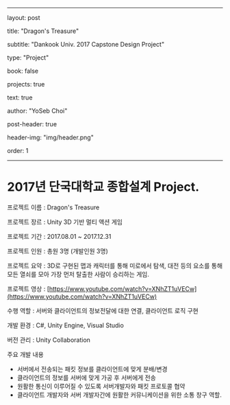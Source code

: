 
---

layout: post

title: "Dragon's Treasure"

subtitle: "Dankook Univ. 2017 Capstone Design Project"

type: "Project"

book: false

projects: true

text: true

author: "YoSeb Choi"

post-header: true

header-img: "img/header.png"

order: 1

---

# **2017년 단국대학교 종합설계 Project.**

프로젝트 이름 : Dragon's Treasure

프로젝트 장르 : Unity 3D 기반 멀티 액션 게임

프로젝트 기간 : 2017.08.01 ~ 2017.12.31

프로젝트 인원 : 총원 3명 (개발인원 3명)

프로젝트 요약 : 3D로 구현된 맵과 캐릭터를 통해 미로에서 탐색, 대전 등의 요소를 통해 모든 열쇠를 모아 가장 먼저 탈출한 사람이 승리하는 게임.

프로젝트 영상 : [https://www.youtube.com/watch?v=XNhZT1uVECw](https://www.youtube.com/watch?v=XNhZT1uVECw)

수행 역할 : 서버와 클라이언트의 정보전달에 대한 연결, 클라이언트 로직 구현

개발 환경 : C#, Unity Engine, Visual Studio

버전 관리 : Unity Collaboration

주요 개발 내용

- 서버에서 전송되는 패킷 정보를 클라이언트에 맞게 분배/변경
- 클라이언트의 정보를 서버에 맞게 가공 후 서버에게 전송
- 원활한 통신이 이루어질 수 있도록 서버개발자와 패킷 프로토콜 협약
- 클라이언트 개발자와 서버 개발자간에 원활한 커뮤니케이션을 위한 소통 창구 역할.